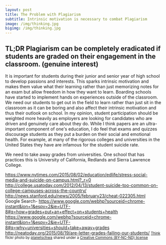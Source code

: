 ```yaml
---
layout: post
title: The Problem with Plagiarism
subtitle: Intrinsic motivation is necessary to combat Plagiarism
image: /img/thinking.jpg
bigimg: /img/thinking.jpg
---
```

## TL;DR Plagiarism can be completely eradicated if students are graded on their engagement in the classroom. (genuine interest)

It is important for students during their junior and senior year of high school to develop passions and interests. This sparks intrinsic motivation and makes them value what their learning rather than just memorizing notes for an exam but allow freedom in how they want to learn. Boarding schools have started to implement hands on experiences outside of the classroom. We need our students to get out in the field to learn rather than just sit in the classroom as it can be boring and also affect their intrinsic motivation and thus their outlook on school. In my opinion, student participation should be weighted more heavily as employers are looking for candidates who are driven and genuinely care about they do. While I think papers are an ultra-important component of one's education, I do feel that exams and quizzes discourage students as they put a burden on their social and emotional health. For example, at many of the rigorous colleges and universities in the United States they have are infamous for the student suicide rate.

We need to take away grades from universities. One school that has practices this is University of California, Redlands and Sierra Lawrence College.

https://www.nytimes.com/2015/08/02/education/edlife/stress-social-media-and-suicide-on-campus.html?_r=0
http://college.usatoday.com/2012/04/13/student-suicide-too-common-on-college-campuses-across-the-country/
http://news.stanford.edu/news/2005/february23/cheat-022305.html
Google Search- https://www.google.com/webhp?sourceid=chrome-instant&ion=1&espv=2&ie=UTF-8#q=how+grades+put+an+effect+on+students+health
https://www.google.com/webhp?sourceid=chrome-instant&ion=1&espv=2&ie=UTF-8#q=why+universities+should+take+away+grades
http://neatoday.org/2015/08/19/are-letter-grades-failing-our-students/
<small> <a title="Think" href="https://flickr.com/photos/planetschwa/99535218">Think</a> flickr photo by <a href="https://flickr.com/people/planetschwa">planetschwa</a> shared under a <a href="https://creativecommons.org/licenses/by-nc-nd/2.0/">Creative Commons (BY-NC-ND) license</a> </small>
